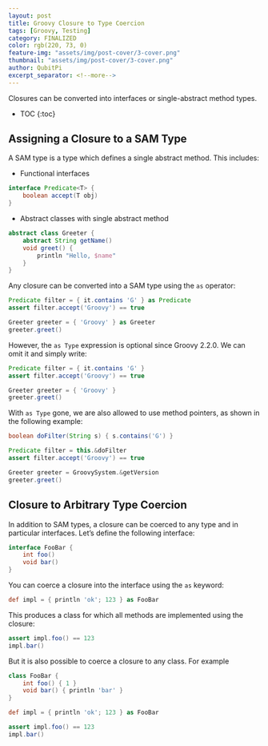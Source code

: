 ```yaml
---
layout: post
title: Groovy Closure to Type Coercion
tags: [Groovy, Testing]
category: FINALIZED
color: rgb(220, 73, 0)
feature-img: "assets/img/post-cover/3-cover.png"
thumbnail: "assets/img/post-cover/3-cover.png"
author: QubitPi
excerpt_separator: <!--more-->
---
```


Closures can be converted into interfaces or single-abstract method types.

<!--more-->

* TOC
{:toc}

Assigning a Closure to a SAM Type
---------------------------------

A SAM type is a type which defines a single abstract method. This includes:

* Functional interfaces

```groovy
interface Predicate<T> {
    boolean accept(T obj)
}
```

* Abstract classes with single abstract method

```groovy
abstract class Greeter {
    abstract String getName()
    void greet() {
        println "Hello, $name"
    }
}
```

Any closure can be converted into a SAM type using the `as` operator:

```groovy
Predicate filter = { it.contains 'G' } as Predicate
assert filter.accept('Groovy') == true

Greeter greeter = { 'Groovy' } as Greeter
greeter.greet()
```

However, the `as Type` expression is optional since Groovy 2.2.0. We can omit it and simply write:

```groovy
Predicate filter = { it.contains 'G' }
assert filter.accept('Groovy') == true

Greeter greeter = { 'Groovy' }
greeter.greet()
```

With `as Type` gone, we are also allowed to use method pointers, as shown in the following example:

```groovy
boolean doFilter(String s) { s.contains('G') }

Predicate filter = this.&doFilter
assert filter.accept('Groovy') == true

Greeter greeter = GroovySystem.&getVersion
greeter.greet()
```

Closure to Arbitrary Type Coercion
----------------------------------

In addition to SAM types, a closure can be coerced to any type and in particular interfaces. Let’s define the following 
interface:

```groovy
interface FooBar {
    int foo()
    void bar()
}
```

You can coerce a closure into the interface using the `as` keyword:

```groovy
def impl = { println 'ok'; 123 } as FooBar
```

This produces a class for which all methods are implemented using the closure:

```groovy
assert impl.foo() == 123
impl.bar()
```

But it is also possible to coerce a closure to any class. For example

```groovy
class FooBar {
    int foo() { 1 }
    void bar() { println 'bar' }
}

def impl = { println 'ok'; 123 } as FooBar

assert impl.foo() == 123
impl.bar()
```
